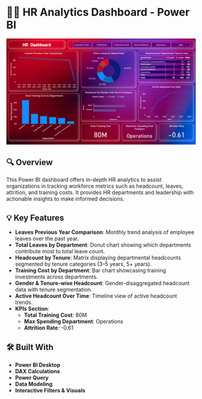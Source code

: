 # 🧑‍💼 HR Analytics Dashboard - Power BI

![HR Dashboard Preview](https://github.com/riyagarg11/HR-Analytics-PowrBI-Dashboard/blob/main/HR-dash.jpg)

## 🔍 Overview

This Power BI dashboard offers in-depth HR analytics to assist organizations in tracking workforce metrics such as headcount, leaves, attrition, and training costs. It provides HR departments and leadership with actionable insights to make informed decisions.

## 💡 Key Features

- **Leaves Previous Year Comparison**: Monthly trend analysis of employee leaves over the past year.
- **Total Leaves by Department**: Donut chart showing which departments contribute most to total leave count.
- **Headcount by Tenure**: Matrix displaying departmental headcounts segmented by tenure categories (3–5 years, 5+ years).
- **Training Cost by Department**: Bar chart showcasing training investments across departments.
- **Gender & Tenure-wise Headcount**: Gender-disaggregated headcount data with tenure segmentation.
- **Active Headcount Over Time**: Timeline view of active headcount trends.
- **KPIs Section**:
  - **Total Training Cost**: 80M
  - **Max Spending Department**: Operations
  - **Attrition Rate**: -0.61

## 🛠️ Built With

- **Power BI Desktop**
- **DAX Calculations**
- **Power Query**
- **Data Modeling**
- **Interactive Filters & Visuals**

